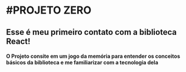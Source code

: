 # #PROJETO ZERO
## Esse é meu primeiro contato com a biblioteca React! 

#### O Projeto consite em um jogo da memória para entender os conceitos básicos da biblioteca e me familiarizar com a tecnologia dela